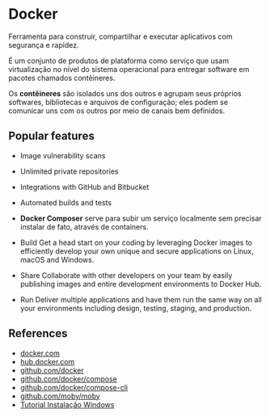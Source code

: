 # Docker

Ferramenta para construir, compartilhar e executar aplicativos com segurança e rapidez.

É um conjunto de produtos de plataforma como serviço que usam virtualização no nível do sistema operacional para entregar software em pacotes chamados contêineres.

Os **contêineres** são isolados uns dos outros e agrupam seus próprios softwares, bibliotecas e arquivos de configuração;
eles podem se comunicar uns com os outros por meio de canais bem definidos.

## Popular features

- Image vulnerability scans
- Unlimited private repositories
- Integrations with GitHub and Bitbucket
- Automated builds and tests
- **Docker Composer** serve para subir um serviço localmente sem precisar instalar de fato, através de containers.

- Build
Get a head start on your coding by leveraging Docker images to efficiently develop your own unique and secure applications on Linux, macOS and Windows.
- Share
Collaborate with other developers on your team by easily publishing images and entire development environments to Docker Hub.
- Run
Deliver multiple applications and have them run the same way on all your environments including design, testing, staging, and production.

## References

- [docker.com](https://www.docker.com)
- [hub.docker.com](https://hub.docker.com)
- [github.com/docker](https://github.com/docker)
- [github.com/docker/compose](https://github.com/docker/compose)
- [github.com/docker/compose-cli](https://github.com/docker/compose-cli)
- [github.com/moby/moby](https://github.com/moby/moby)
- [Tutorial Instalação Windows](https://www.youtube.com/watch?v=Lgh8JgcYFwM&list=WL&index=12)
